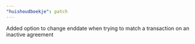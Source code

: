 ```yaml
---
"huishoudboekje": patch
---
```


Added option to change enddate when trying to match a transaction on an inactive agreement
